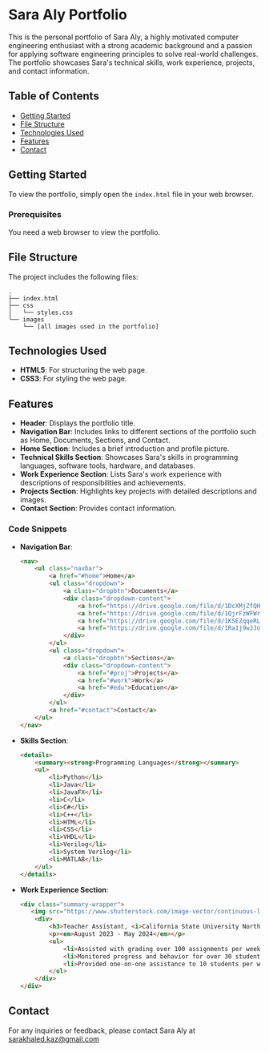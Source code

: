 # Sara Aly Portfolio

This is the personal portfolio of Sara Aly, a highly motivated computer engineering enthusiast with a strong academic background and a passion for applying software engineering principles to solve real-world challenges. The portfolio showcases Sara's technical skills, work experience, projects, and contact information.

## Table of Contents

- [Getting Started](#getting-started)
- [File Structure](#file-structure)
- [Technologies Used](#technologies-used)
- [Features](#features)
- [Contact](#contact)

## Getting Started

To view the portfolio, simply open the `index.html` file in your web browser.

### Prerequisites

You need a web browser to view the portfolio. 

## File Structure

The project includes the following files:

```
.
├── index.html
├── css
│   └── styles.css
└── images
    └── [all images used in the portfolio]
```

## Technologies Used

- **HTML5**: For structuring the web page.
- **CSS3**: For styling the web page.

## Features

- **Header**: Displays the portfolio title.
- **Navigation Bar**: Includes links to different sections of the portfolio such as Home, Documents, Sections, and Contact.
- **Home Section**: Includes a brief introduction and profile picture.
- **Technical Skills Section**: Showcases Sara's skills in programming languages, software tools, hardware, and databases.
- **Work Experience Section**: Lists Sara's work experience with descriptions of responsibilities and achievements.
- **Projects Section**: Highlights key projects with detailed descriptions and images.
- **Contact Section**: Provides contact information.

### Code Snippets

- **Navigation Bar**:
  ```html
  <nav>
      <ul class="navbar">
          <a href="#home">Home</a>
          <ul class="dropdown">
              <a class="dropbtn">Documents</a>
              <div class="dropdown-content">
                  <a href="https://drive.google.com/file/d/1DcXMjZfQH4ihWEBIqXp2KVo6ZJ9dK_3a/preview" target="_blank">Resume</a>
                  <a href="https://drive.google.com/file/d/1QjrFzWFWrzer3bw5xy2_jNyv7GuzGw3W/preview" target="_blank">Diploma</a>
                  <a href="https://drive.google.com/file/d/1KSEZqqeRLfNL1Y9_D0JOmDpthqvLvgKs/preview" target="_blank">Transcript</a>
                  <a href="https://drive.google.com/file/d/1Ra1j9wJJoI2VARu8SF9L42KTdrLBAW1o/preview" target="_blank">Grad Proj Report</a>
              </div>
          </ul>
          <ul class="dropdown">
              <a class="dropbtn">Sections</a>
              <div class="dropdown-content">
                  <a href="#proj">Projects</a>
                  <a href="#work">Work</a>
                  <a href="#edu">Education</a>
              </div>
          </ul>
          <a href="#contact">Contact</a>
      </ul>
  </nav>
  ```

- **Skills Section**:
  ```html
  <details>
      <summary><strong>Programming Languages</strong></summary>
      <ul>
          <li>Python</li>
          <li>Java</li>
          <li>JavaFX</li>
          <li>C</li>
          <li>C#</li>
          <li>C++</li>
          <li>HTML</li>
          <li>CSS</li>
          <li>VHDL</li>
          <li>Verilog</li>
          <li>System Verilog</li>
          <li>MATLAB</li>
      </ul>
  </details>
  ```

- **Work Experience Section**:
  ```html
  <div class="summary-wrapper">
     <img src="https://www.shutterstock.com/image-vector/continuous-line-drawing-business-woman-600nw-1656612448.jpg" alt="Profile Picture" class="summary-image">
      <div>
          <h3>Teacher Assistant, <i>California State University Northridge</i></h3>
          <p><em>August 2023 - May 2024</em></p>
          <ul>
              <li>Assisted with grading over 100 assignments per week, providing detailed and constructive feedback that resulted in a 20% improvement in overall class performance.</li>
              <li>Monitored progress and behavior for over 30 students, offering timely feedback to the lead teacher, which contributed to a 15% reduction in behavioral incidents.</li>
              <li>Provided one-on-one assistance to 10 students per week, leading to a 25% increase in the assignment completion rate and comprehension of key concepts.</li>
          </ul>
      </div>
  </div>
  ```

## Contact

For any inquiries or feedback, please contact Sara Aly at sarakhaled.kaz@gmail.com
